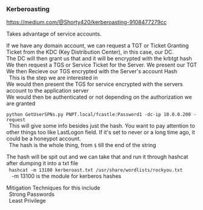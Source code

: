### Kerberoasting

https://medium.com/@Shorty420/kerberoasting-9108477279cc  

Takes advantage of service accounts.  

If we have any domain account, we can request a TGT or Ticket Granting Ticket from the KDC (Key Distribution Center), in this case, our DC.  
The DC will then grant us that and it will be encrypted with the krbtgt hash  
We then request a TGS or Service Ticket for the Server.  We present our TGT  
We then Recieve our TGS encrypted with the Server's account Hash  
&ensp;This is the step we are interested in  
We would then present the TGS for service encrypted with the servers account to the application server  
We would then be authenticated or not depending on the authorization we are granted  

`python GetUserSPNs.py PNPT.local/fcastle:Password1 -dc-ip 10.0.0.200 -request`  
&ensp;This will give some info besides just the hash.  You want to pay attention to other things too like LastLogon field.  If it's set to never or a long time ago, it could be a honeypot account.  
&ensp;The hash is the whole thing, from `$` till the end of the string  

The hash will be spit out and we can take that and run it through hashcat after dumping it into a txt file  
&ensp;`hashcat -m 13100 kerberoast.txt /usr/share/wordlists/rockyou.txt`  
&ensp;&ensp;-m 13100 is the module for kerberos hashes  


Mitigation Techniques for this include  
&ensp;Strong Passwords  
&ensp;Least Privilege  